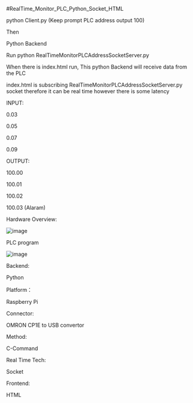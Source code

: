 #RealTime_Monitor_PLC_Python_Socket_HTML

python Client.py  (Keep prompt PLC address output 100)

Then 

Python Backend 

Run python RealTimeMonitorPLCAddressSocketServer.py

When there is index.html run, This python Backend will receive data from the PLC

index.html is subscribing RealTimeMonitorPLCAddressSocketServer.py socket therefore it can be real time however there is some latency 


INPUT: 

0.03

0.05

0.07

0.09


OUTPUT:

100.00

100.01

100.02

100.03 (Alaram)

Hardware Overview:

![image](https://github.com/junxian428/RealTime_Monitor_PLC_Python_Socket_HTML/assets/58724748/92640cb5-8b75-491a-b6bc-ba75400953f9)



PLC program

![image](https://github.com/junxian428/CP1E_Wiring_Diagram/assets/58724748/f833adc9-8c18-4b1d-8685-636877fa8058)


Backend: 

Python

Platform：

Raspberry Pi

Connector:

OMRON CP1E to USB convertor


Method:

C-Command



Real Time Tech:

Socket 



Frontend:

HTML



